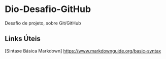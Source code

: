 # Dio-Desafio-GitHub
Desafio de projeto, sobre Git/GitHub

## Links Úteis
[Sintaxe Básica Markdown] https://www.markdownguide.org/basic-syntax
